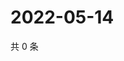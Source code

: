 # 2022-05-14

共 0 条

<!-- BEGIN WEIBO -->
<!-- 最后更新时间 Sat May 14 2022 13:05:35 GMT+0800 (China Standard Time) -->

<!-- END WEIBO -->
